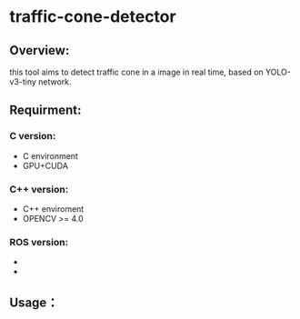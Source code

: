 # traffic-cone-detector

## Overview:
this tool aims to detect traffic cone in a image in real time, based on YOLO-v3-tiny network.

## Requirment:
### C version:
* C environment
* GPU+CUDA
### C++ version:
* C++ enviroment
* OPENCV >= 4.0
### ROS version:
* 
* 

## Usage：
